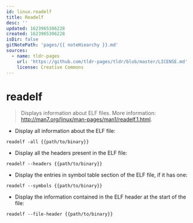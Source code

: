```yaml
---
id: linux.readelf
title: Readelf
desc: ''
updated: 1623965306228
created: 1623965306228
isDir: false
gitNotePath: 'pages/{{ noteHiearchy }}.md'
sources:
  - name: tldr-pages
    url: 'https://github.com/tldr-pages/tldr/blob/master/LICENSE.md'
    license: Creative Commons
---
```

# readelf

> Displays information about ELF files.
> More information: <http://man7.org/linux/man-pages/man1/readelf.1.html>.

- Display all information about the ELF file:

`readelf -all {{path/to/binary}}`

- Display all the headers present in the ELF file:

`readelf --headers {{path/to/binary}}`

- Display the entries in symbol table section of the ELF file, if it has one:

`readelf --symbols {{path/to/binary}}`

- Display the information contained in the ELF header at the start of the file:

`readelf --file-header {{path/to/binary}}`

